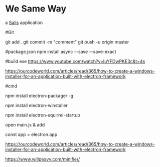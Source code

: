 # We Same Way

a [Sails](http://sailsjs.org) application


#Git

git add .
git commit -m "comment"
git push -u origin master

#package.json
npm install async --save --save-exact

#build exe
https://www.youtube.com/watch?v=IuYFDwPKE3c&t=4s

https://ourcodeworld.com/articles/read/365/how-to-create-a-windows-installer-for-an-application-built-with-electron-framework

#cmd

npm install electron-packager -g

npm install electron-winstaller


npm install electron-squirrel-startup

open main.js & add

const app = electron.app

https://ourcodeworld.com/articles/read/365/how-to-create-a-windows-installer-for-an-application-built-with-electron-framework

https://www.willpeavy.com/minifier/





